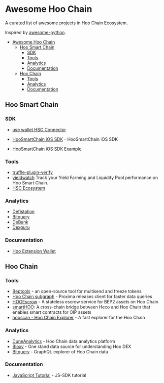 # Awesome Hoo Chain

A curated list of awesome projects in Hoo Chain Ecosystem.

Inspired by [awesome-python](https://github.com/vinta/awesome-python/).

- [Awesome Hoo Chain](#awesome-hoo-chain)
  - [Hoo Smart Chain](#hoo-smart-chain)
    - [SDK](#sdk)
    - [Tools](#tools)
    - [Analytics](#analytics)
    - [Documentation](#documentation)
  - [Hoo Chain](#hoo-chain)
    - [Tools](#tools-1)
    - [Analytics](#analytics-1)
    - [Documentation](#documentation-1)


## Hoo Smart Chain

### SDK

* [use wallet HSC Connector](https://github.com/aragon/use-wallet/tree/master/examples)

* [HooSmartChain iOS SDK](https://github.com/centerprime/HooSmartChain-iOS-SDK) - HooSmartChain iOS SDK

* [HooSmartChain iOS SDK Example](https://github.com/centerprime/HooSmartChain-iOS-Wallet-Sample)

### Tools

* [truffle-plugin-verify](https://github.com/rkalis/truffle-plugin-verify)
* [yieldwatch](https://yieldwatch.net/) Track your Yield Farming and Liquidity Pool performance on Hoo Smart Chain.
* [HSC Ecosystem](https://github.com/hoo-chain/hsc-ecosystem)

### Analytics

* [Defistation](https://www.defistation.io/)
* [Bitquery](https://bitquery.io/blog/hoo-smart-chain-api)
* [DeBank](https://debank.com/projects?type=hsc)
* [Dexguru](https://dex.guru/)

### Documentation

* [Hoo Extension Wallet](https://hoo-wallet.gitbook.io/hoo-chain-extension-wallet)

## Hoo Chain

### Tools

* [Beptools](https://beptools.org/) - an open-source tool for multisend and freeze tokens
* [Hoo Chain subgraph](https://github.com/proxima-one/hoo-chain-subgraph) - Proxima releases client for faster data queries
* [HOOEscrow](https://gitlab.com/canyacoin/canwork/bepescrow) - A stateless escrow service for BEP2 assets on Hoo Chain.
* [smartHOO](https://github.com/safudex/smartHOO): A cross-chain bridge between Heco and Hoo Chain that enables smart contracts for OIP assets
* [hooscan - Hoo Chain Explorer](https://www.hooscan.com/) - A fast explorer for the Hoo Chain

### Analytics

* [DuneAnalytics](https://explore.duneanalytics.com/public/dashboards/) - Hoo Chain data analytics platform
* [Bloxy](https://stat.bloxy.info/superset/dashboard/hoo/?standalone=true) - One stand data source for understanding Hoo DEX
* [Bitquery](https://explorer.bitquery.io/hoo) - GraphQL explorer of Hoo Chain data

### Documentation

* [JavaScript Tutorial](https://docs.beptools.org/) - JS-SDK tutorial
